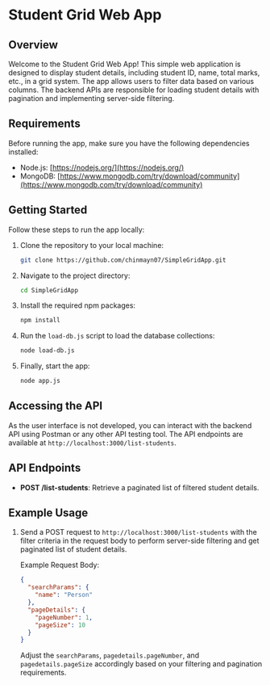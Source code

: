 # Student Grid Web App

## Overview

Welcome to the Student Grid Web App! This simple web application is designed to display student details, including student ID, name, total marks, etc., in a grid system. The app allows users to filter data based on various columns. The backend APIs are responsible for loading student details with pagination and implementing server-side filtering.

## Requirements

Before running the app, make sure you have the following dependencies installed:

- Node.js: [https://nodejs.org/](https://nodejs.org/)
- MongoDB: [https://www.mongodb.com/try/download/community](https://www.mongodb.com/try/download/community)

## Getting Started

Follow these steps to run the app locally:

1. Clone the repository to your local machine:

   ```bash
   git clone https://github.com/chinmayn07/SimpleGridApp.git
   ```

2. Navigate to the project directory:

   ```bash
   cd SimpleGridApp
   ```

3. Install the required npm packages:

   ```bash
   npm install
   ```

4. Run the `load-db.js` script to load the database collections:

   ```bash
   node load-db.js
   ```

5. Finally, start the app:

   ```bash
   node app.js
   ```

## Accessing the API

As the user interface is not developed, you can interact with the backend API using Postman or any other API testing tool. The API endpoints are available at `http://localhost:3000/list-students`.

## API Endpoints

- **POST /list-students**: Retrieve a paginated list of filtered student details.

## Example Usage

1. Send a POST request to `http://localhost:3000/list-students` with the filter criteria in the request body to perform server-side filtering and get paginated list of student details.

   Example Request Body:

   ```json
   {
     "searchParams": {
       "name": "Person"
     },
     "pageDetails": {
       "pageNumber": 1,
       "pageSize": 10
     }
   }
   ```

   Adjust the `searchParams`, `pagedetails.pageNumber`, and `pagedetails.pageSize` accordingly based on your filtering and pagination requirements.
